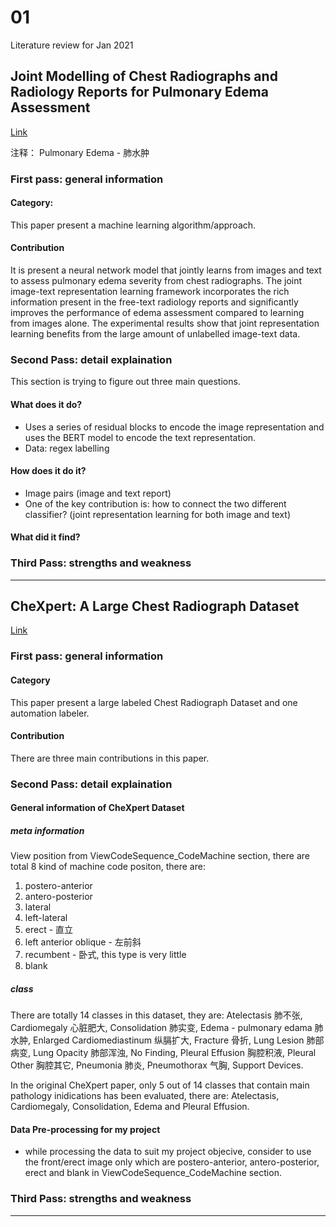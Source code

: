# 01

Literature review for Jan 2021

## Joint Modelling of Chest Radiographs and Radiology Reports for Pulmonary Edema Assessment

[Link](https://arxiv.org/abs/2008.09884 "Markdown")

注释：
Pulmonary Edema - 肺水肿

### **First pass: general information**
#### Category: 
This paper present a machine learning algorithm/approach.
#### Contribution
It is present a neural network model that jointly learns from images and text to assess pulmonary edema severity from chest radiographs. The joint image-text representation learning framework incorporates the rich information present in the free-text radiology reports and significantly improves the performance of edema assessment compared to learning from images alone. The experimental results show that joint representation learning benefits from the large amount of unlabelled image-text data.
	
### **Second Pass: detail explaination**
This section is trying to figure out three main questions.
#### What does it do?
- Uses a series of residual blocks to encode the image representation and uses the BERT model to encode the text representation.
- Data: regex labelling
#### How does it do it? 
- Image pairs (image and text report)
- One of the key contribution is: how to connect the two different classifier? (joint representation learning for both image and text)
#### What did it find? 

### **Third Pass: strengths and weakness**

* * * * * 

## CheXpert: A Large Chest Radiograph Dataset

[Link](https://stanfordmlgroup.github.io/competitions/chexpert/ "Markdown")

### **First pass: general information**

#### Category
This paper present a large labeled Chest Radiograph Dataset and one automation labeler.

#### Contribution
There are three main contributions in this paper.

### **Second Pass: detail explaination**

#### General information of CheXpert Dataset

##### meta information

View position from ViewCodeSequence_CodeMachine section, there are total 8 kind of machine code positon, there are: 

1. postero-anterior
2. antero-posterior
3. lateral
4. left-lateral
5. erect - 直立
6. left anterior oblique - 左前斜
7. recumbent - 卧式, this type is very little
8. blank 

##### class 

There are totally 14 classes in this dataset, they are: Atelectasis 肺不张, Cardiomegaly 心脏肥大, Consolidation 肺实变, Edema - pulmonary edama 肺水肿, Enlarged Cardiomediastinum 纵膈扩大, Fracture 骨折, Lung Lesion 肺部病变, Lung Opacity 肺部浑浊, No Finding, Pleural Effusion 胸腔积液, Pleural Other 胸腔其它, Pneumonia 肺炎, Pneumothorax 气胸, Support Devices.

In the original CheXpert paper, only 5 out of 14 classes that contain main pathology inidications has been evaluated, there are: Atelectasis, Cardiomegaly, Consolidation, Edema and Pleural Effusion.

#### Data Pre-processing for my project

- while processing the data to suit my project objecive, consider to use the front/erect image only which are postero-anterior, antero-posterior, erect and blank in ViewCodeSequence_CodeMachine section. 

### **Third Pass: strengths and weakness**

* * * * *

